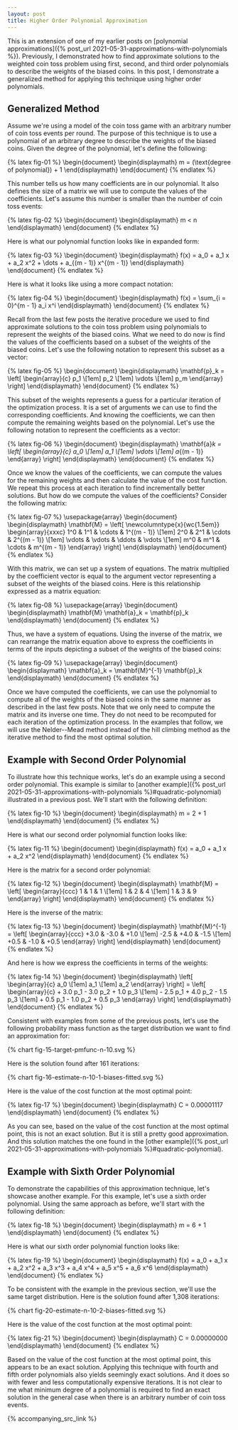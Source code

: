 ```yaml
---
layout: post
title: Higher Order Polynomial Approximation
---
```


This is an extension of one of my earlier posts on [polynomial approximations]({% post_url 2021-05-31-approximations-with-polynomials %}). Previously, I demonstrated how to find approximate solutions to the weighted coin toss problem using first, second, and third order polynomials to describe the weights of the biased coins. In this post, I demonstrate a generalized method for applying this technique using higher order polynomials.

<!--excerpt-->

## Generalized Method

Assume we're using a model of the coin toss game with an arbitrary number of coin toss events per round. The purpose of this technique is to use a polynomial of an arbitrary degree to describe the weights of the biased coins. Given the degree of the polynomial, let's define the following:

{% latex fig-01 %}
    \begin{document}
    \begin{displaymath}
    m = (\text{degree of polynomial}) + 1
    \end{displaymath}
    \end{document}
{% endlatex %}

This number tells us how many coefficients are in our polynomial. It also defines the size of a matrix we will use to compute the values of the coefficients. Let's assume this number is smaller than the number of coin toss events:

{% latex fig-02 %}
    \begin{document}
    \begin{displaymath}
    m < n
    \end{displaymath}
    \end{document}
{% endlatex %}

Here is what our polynomial function looks like in expanded form:

{% latex fig-03 %}
    \begin{document}
    \begin{displaymath}
    f(x) = a_0 + a_1 x + a_2 x^2 + \dots + a_{(m - 1)} x^{(m - 1)}
    \end{displaymath}
    \end{document}
{% endlatex %}

Here is what it looks like using a more compact notation:

{% latex fig-04 %}
    \begin{document}
    \begin{displaymath}
    f(x) = \sum_{i = 0}^{m - 1} a_i x^i
    \end{displaymath}
    \end{document}
{% endlatex %}

Recall from the last few posts the iterative procedure we used to find approximate solutions to the coin toss problem using polynomials to represent the weights of the biased coins. What we need to do now is find the values of the coefficients based on a subset of the weights of the biased coins. Let's use the following notation to represent this subset as a vector:

{% latex fig-05 %}
    \begin{document}
    \begin{displaymath}
    \mathbf{p}_k
    =
    \left[
    \begin{array}{c}
    p_1
    \\[1em]
    p_2
    \\[1em]
    \vdots
    \\[1em]
    p_m
    \end{array}
    \right]
    \end{displaymath}
    \end{document}
{% endlatex %}

This subset of the weights represents a guess for a particular iteration of the optimization process. It is a set of arguments we can use to find the corresponding coefficients. And knowing the coefficients, we can then compute the remaining weights based on the polynomial. Let's use the following notation to represent the coefficients as a vector:

{% latex fig-06 %}
    \begin{document}
    \begin{displaymath}
    \mathbf{a}_k
    =
    \left[
    \begin{array}{c}
    a_0
    \\[1em]
    a_1
    \\[1em]
    \vdots
    \\[1em]
    a_{(m - 1)}
    \end{array}
    \right]
    \end{displaymath}
    \end{document}
{% endlatex %}

Once we know the values of the coefficients, we can compute the values for the remaining weights and then calculate the value of the cost function. We repeat this process at each iteration to find incrementally better solutions. But how do we compute the values of the coefficients? Consider the following matrix:

{% latex fig-07 %}
    \usepackage{array}
    \begin{document}
    \begin{displaymath}
    \mathbf{M}
    =
    \left[
    \newcolumntype{x}{wc{1.5em}}
    \begin{array}{xxxc}
    1^0    & 1^1    & \cdots & 1^{(m - 1)}
    \\[1em]
    2^0    & 2^1    & \cdots & 2^{(m - 1)}
    \\[1em]
    \vdots & \vdots & \ddots & \vdots
    \\[1em]
    m^0    & m^1    & \cdots & m^{(m - 1)}
    \end{array}
    \right]
    \end{displaymath}
    \end{document}
{% endlatex %}

With this matrix, we can set up a system of equations. The matrix multiplied by the coefficient vector is equal to the argument vector representing a subset of the weights of the biased coins. Here is this relationship expressed as a matrix equation:

{% latex fig-08 %}
    \usepackage{array}
    \begin{document}
    \begin{displaymath}
    \mathbf{M} \mathbf{a}_k = \mathbf{p}_k
    \end{displaymath}
    \end{document}
{% endlatex %}

Thus, we have a system of equations. Using the inverse of the matrix, we can rearrange the matrix equation above to express the coefficients in terms of the inputs depicting a subset of the weights of the biased coins:

{% latex fig-09 %}
    \usepackage{array}
    \begin{document}
    \begin{displaymath}
    \mathbf{a}_k = \mathbf{M}^{-1} \mathbf{p}_k
    \end{displaymath}
    \end{document}
{% endlatex %}

Once we have computed the coefficients, we can use the polynomial to compute all of the weights of the biased coins in the same manner as described in the last few posts. Note that we only need to compute the matrix and its inverse one time. They do not need to be recomputed for each iteration of the optimization process. In the examples that follow, we will use the Nelder--Mead method instead of the hill climbing method as the iterative method to find the most optimal solution.

## Example with Second Order Polynomial

To illustrate how this technique works, let's do an example using a second order polynomial. This example is similar to [another example]({% post_url 2021-05-31-approximations-with-polynomials %}#quadratic-polynomial) illustrated in a previous post. We'll start with the following definition:

{% latex fig-10 %}
    \begin{document}
    \begin{displaymath}
    m = 2 + 1
    \end{displaymath}
    \end{document}
{% endlatex %}

Here is what our second order polynomial function looks like:

{% latex fig-11 %}
    \begin{document}
    \begin{displaymath}
    f(x) = a_0 + a_1 x + a_2 x^2
    \end{displaymath}
    \end{document}
{% endlatex %}

Here is the matrix for a second order polynomial:

{% latex fig-12 %}
    \begin{document}
    \begin{displaymath}
    \mathbf{M}
    =
    \left[
    \begin{array}{ccc}
    1 & 1 & 1
    \\[1em]
    1 & 2 & 4
    \\[1em]
    1 & 3 & 9
    \end{array}
    \right]
    \end{displaymath}
    \end{document}
{% endlatex %}

Here is the inverse of the matrix:

{% latex fig-13 %}
    \begin{document}
    \begin{displaymath}
    \mathbf{M}^{-1}
    =
    \left[
    \begin{array}{ccc}
    +3.0 & -3.0 & +1.0
    \\[1em]
    -2.5 & +4.0 & -1.5
    \\[1em]
    +0.5 & -1.0 & +0.5
    \end{array}
    \right]
    \end{displaymath}
    \end{document}
{% endlatex %}

And here is how we express the coefficients in terms of the weights:

{% latex fig-14 %}
    \begin{document}
    \begin{displaymath}
    \left[
    \begin{array}{c}
    a_0
    \\[1em]
    a_1
    \\[1em]
    a_2
    \end{array}
    \right]
    =
    \left[
    \begin{array}{c}
    + 3.0 p_1 - 3.0 p_2 + 1.0 p_3
    \\[1em]
    - 2.5 p_1 + 4.0 p_2 - 1.5 p_3
    \\[1em]
    + 0.5 p_1 - 1.0 p_2 + 0.5 p_3
    \end{array}
    \right]
    \end{displaymath}
    \end{document}
{% endlatex %}

Consistent with examples from some of the previous posts, let's use the following probability mass function as the target distribution we want to find an approximation for:

{% chart fig-15-target-pmfunc-n-10.svg %}

Here is the solution found after 161 iterations:

{% chart fig-16-estimate-n-10-1-biases-fitted.svg %}

Here is the value of the cost function at the most optimal point:

{% latex fig-17 %}
    \begin{document}
    \begin{displaymath}
    C = 0.00001117
    \end{displaymath}
    \end{document}
{% endlatex %}

As you can see, based on the value of the cost function at the most optimal point, this is not an exact solution. But it is still a pretty good approximation. And this solution matches the one found in the [other example]({% post_url 2021-05-31-approximations-with-polynomials %}#quadratic-polynomial).

## Example with Sixth Order Polynomial

To demonstrate the capabilities of this approximation technique, let's showcase another example. For this example, let's use a sixth order polynomial. Using the same approach as before, we'll start with the following definition:

{% latex fig-18 %}
    \begin{document}
    \begin{displaymath}
    m = 6 + 1
    \end{displaymath}
    \end{document}
{% endlatex %}

Here is what our sixth order polynomial function looks like:

{% latex fig-19 %}
    \begin{document}
    \begin{displaymath}
    f(x) = a_0 + a_1 x + a_2 x^2 + a_3 x^3 + a_4 x^4 + a_5 x^5 + a_6 x^6
    \end{displaymath}
    \end{document}
{% endlatex %}

To be consistent with the example in the previous section, we'll use the same target distribution. Here is the solution found after 1,308 iterations:

{% chart fig-20-estimate-n-10-2-biases-fitted.svg %}

Here is the value of the cost function at the most optimal point:

{% latex fig-21 %}
    \begin{document}
    \begin{displaymath}
    C = 0.00000000
    \end{displaymath}
    \end{document}
{% endlatex %}

Based on the value of the cost function at the most optimal point, this appears to be an exact solution. Applying this technique with fourth and fifth order polynomials also yields seemingly exact solutions. And it does so with fewer and less computationally expensive iterations. It is not clear to me what minimum degree of a polynomial is required to find an exact solution in the general case when there is an arbitrary number of coin toss events.

{% accompanying_src_link %}
